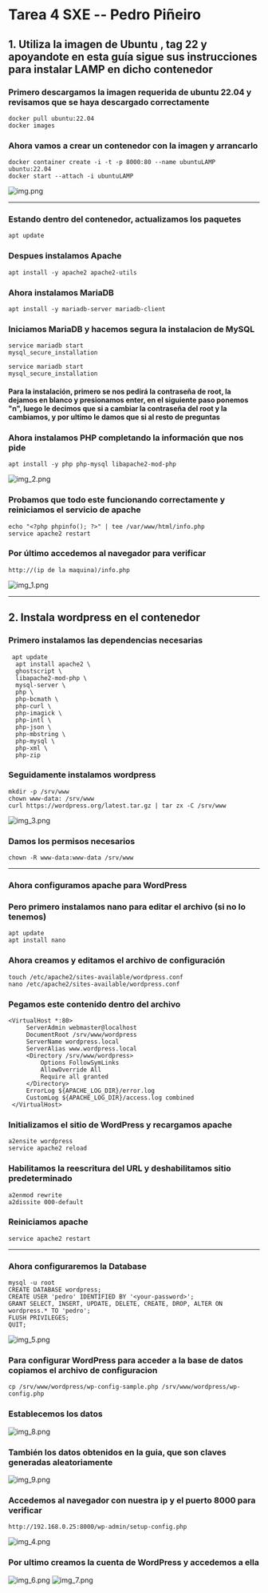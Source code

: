 # Tarea 4 SXE -- Pedro Piñeiro
## 1. Utiliza la imagen de Ubuntu , tag 22 y apoyandote en esta guía sigue sus instrucciones para instalar LAMP en dicho contenedor
### Primero descargamos la imagen requerida de ubuntu 22.04 y revisamos que se haya descargado correctamente
```
docker pull ubuntu:22.04
docker images
```
### Ahora vamos a crear un contenedor con la imagen y arrancarlo 
```
docker container create -i -t -p 8000:80 --name ubuntuLAMP ubuntu:22.04
docker start --attach -i ubuntuLAMP
```
![img.png](images/img.png)
___
### Estando dentro del contenedor, actualizamos los paquetes
```
apt update
```
### Despues instalamos Apache
```
apt install -y apache2 apache2-utils
```
### Ahora instalamos MariaDB
```
apt install -y mariadb-server mariadb-client
```
### Iniciamos MariaDB y hacemos segura la instalacion de MySQL
```
service mariadb start
mysql_secure_installation
```
```
service mariadb start
mysql_secure_installation
```
#### Para la instalación, primero se nos pedirá la contraseña de root, la dejamos en blanco y presionamos enter, en el siguiente paso ponemos "n", luego le decimos que si a cambiar la contraseña del root y la cambiamos, y por ultimo le damos que si al resto de preguntas

### Ahora instalamos PHP completando la información que nos pide
```
apt install -y php php-mysql libapache2-mod-php
```
![img_2.png](images/img_2.png)
### Probamos que todo este funcionando correctamente y reiniciamos el servicio de apache
```
echo "<?php phpinfo(); ?>" | tee /var/www/html/info.php
service apache2 restart
```
### Por último accedemos al navegador para verificar
```
http://(ip de la maquina)/info.php
```
![img_1.png](images/img_1.png)
___
## 2. Instala wordpress en el contenedor
### Primero instalamos las dependencias necesarias
```
 apt update
  apt install apache2 \
  ghostscript \
  libapache2-mod-php \
  mysql-server \
  php \
  php-bcmath \
  php-curl \
  php-imagick \
  php-intl \
  php-json \
  php-mbstring \
  php-mysql \
  php-xml \
  php-zip
```
### Seguidamente instalamos wordpress
```
mkdir -p /srv/www
chown www-data: /srv/www
curl https://wordpress.org/latest.tar.gz | tar zx -C /srv/www
```
![img_3.png](images/img_3.png)
### Damos los permisos necesarios
```
chown -R www-data:www-data /srv/www
```
___
### Ahora configuramos apache para WordPress
### Pero primero instalamos nano para editar el archivo (si no lo tenemos)
```
apt update
apt install nano
```
### Ahora creamos y editamos el archivo de configuración 
```
touch /etc/apache2/sites-available/wordpress.conf
nano /etc/apache2/sites-available/wordpress.conf
```
### Pegamos este contenido dentro del archivo
```
<VirtualHost *:80>
     ServerAdmin webmaster@localhost
     DocumentRoot /srv/www/wordpress
     ServerName wordpress.local
     ServerAlias www.wordpress.local
     <Directory /srv/www/wordpress>
         Options FollowSymLinks
         AllowOverride All
         Require all granted
     </Directory>
     ErrorLog ${APACHE_LOG_DIR}/error.log
     CustomLog ${APACHE_LOG_DIR}/access.log combined
 </VirtualHost>
```
### Initializamos el sitio de WordPress y recargamos apache
```
a2ensite wordpress
service apache2 reload
```
### Habilitamos la reescritura del URL y deshabilitamos sitio predeterminado
```
a2enmod rewrite
a2dissite 000-default
```
### Reiniciamos apache
```
service apache2 restart
```
___
### Ahora configuraremos la Database
```
mysql -u root
CREATE DATABASE wordpress;
CREATE USER 'pedro' IDENTIFIED BY '<your-password>';
GRANT SELECT, INSERT, UPDATE, DELETE, CREATE, DROP, ALTER ON wordpress.* TO 'pedro';
FLUSH PRIVILEGES;
QUIT;
```
![img_5.png](images/img_5.png)

### Para configurar WordPress para acceder a la base de datos copiamos el archivo de configuracion
```
cp /srv/www/wordpress/wp-config-sample.php /srv/www/wordpress/wp-config.php
```
### Establecemos los datos
![img_8.png](images/img_8.png)
### También los datos obtenidos en la guia, que son claves generadas aleatoriamente
![img_9.png](images/img_9.png)
### Accedemos al navegador con nuestra ip y el puerto 8000 para verificar
```
http://192.168.0.25:8000/wp-admin/setup-config.php
```
![img_4.png](images/img_4.png)
### Por ultimo creamos la cuenta de WordPress y accedemos a ella
![img_6.png](images/img_6.png)
![img_7.png](images/img_7.png)